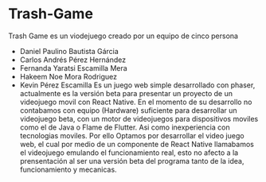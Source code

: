 # Trash-Game
Trash Game es un viodejuego creado por un equipo de cinco persona
- Daniel Paulino Bautista Gárcia
- Carlos Andrés Pérez Hernández
- Fernanda Yaratsi Escamilla Mera
- Hakeem Noe Mora Rodriguez
- Kevin Pérez Escamilla
Es un juego web simple desarrollado con phaser, actualmente es la versión beta para presentar un proyecto de un videojuego movil con React Native.
En el momento de su desarrollo no contabamos con equipo (Hardware) suficiente para desarrollar un videojuego beta, con un motor de videojuegos para dispositivos moviles como el de Java o Flame de Flutter. Asi como inexperiencia con tecnologias moviles.
Por ello Optamos por desarrollar el video juego web, el cual por medio de un componente de React Native llamabamos el videojuego emulando el funcionamiento real, esto no afecto a la prensentación al ser una versión beta del programa tanto de la idea, funcionamiento y mecanicas.
